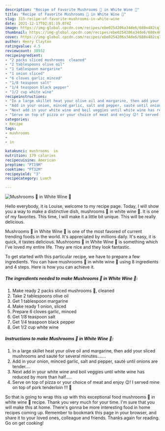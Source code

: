 ```yaml
---
description: "Recipe of Favorite Mushrooms 🍄 in White Wine 🍷"
title: "Recipe of Favorite Mushrooms 🍄 in White Wine 🍷"
slug: 315-recipe-of-favorite-mushrooms-in-white-wine
date: 2021-12-17T02:01:19.074Z
image: https://img-global.cpcdn.com/recipes/ebe0254206a34de6/680x482cq70/mushrooms-in-white-wine-recipe-main-photo.jpg
thumbnail: https://img-global.cpcdn.com/recipes/ebe0254206a34de6/680x482cq70/mushrooms-in-white-wine-recipe-main-photo.jpg
cover: https://img-global.cpcdn.com/recipes/ebe0254206a34de6/680x482cq70/mushrooms-in-white-wine-recipe-main-photo.jpg
author: Henry Clayton
ratingvalue: 4.5
reviewcount: 38932
recipeingredient:
- "2 packs sliced mushrooms  cleaned"
- "2 tablespoons olive oil"
- "1 tablespoon margarine"
- "1 onion sliced"
- "6 cloves garlic minced"
- "1/8 teaspoon salt"
- "1/4 teaspoon black pepper"
- "1/2 cup white wine"
recipeinstructions:
- "In a large skillet heat your olive oil and margarine, then add your sliced mushrooms and sauté for several minutes......."
- "Add in your onion, minced garlic, salt and pepper, sauté until onions are tender...."
- "Next add in your white wine and boil veggies until white wine has reduced by more than half....."
- "Serve on top of pizza or your choice of meat and enjoy 😉! I served mine on top of pork tenderloin !!! 🤩"
categories:
- Recipe
tags:
- mushrooms
- 
- in

katakunci: mushrooms  in 
nutrition: 179 calories
recipecuisine: American
preptime: "PT19M"
cooktime: "PT32M"
recipeyield: "3"
recipecategory: Lunch

---
```



![Mushrooms 🍄 in White Wine 🍷](https://img-global.cpcdn.com/recipes/ebe0254206a34de6/680x482cq70/mushrooms-in-white-wine-recipe-main-photo.jpg)

Hello everybody, it is Louise, welcome to my recipe page. Today, I will show you a way to make a distinctive dish, mushrooms 🍄 in white wine 🍷. It is one of my favorites. This time, I will make it a little bit unique. This will be really delicious.



Mushrooms 🍄 in White Wine 🍷 is one of the most favored of current trending foods in the world. It's appreciated by millions daily. It's easy, it is quick, it tastes delicious. Mushrooms 🍄 in White Wine 🍷 is something which I've loved my entire life. They are nice and they look fantastic.


To get started with this particular recipe, we have to prepare a few ingredients. You can have mushrooms 🍄 in white wine 🍷 using 8 ingredients and 4 steps. Here is how you can achieve it.

<!--inarticleads1-->

##### The ingredients needed to make Mushrooms 🍄 in White Wine 🍷:

1. Make ready 2 packs sliced mushrooms 🍄, cleaned
1. Take 2 tablespoons olive oil
1. Get 1 tablespoon margarine
1. Make ready 1 onion, sliced
1. Prepare 6 cloves garlic, minced
1. Get 1/8 teaspoon salt
1. Get 1/4 teaspoon black pepper
1. Get 1/2 cup white wine




<!--inarticleads2-->

##### Instructions to make Mushrooms 🍄 in White Wine 🍷:

1. In a large skillet heat your olive oil and margarine, then add your sliced mushrooms and sauté for several minutes.......
1. Add in your onion, minced garlic, salt and pepper, sauté until onions are tender....
1. Next add in your white wine and boil veggies until white wine has reduced by more than half.....
1. Serve on top of pizza or your choice of meat and enjoy 😉! I served mine on top of pork tenderloin !!! 🤩




So that is going to wrap this up with this exceptional food mushrooms 🍄 in white wine 🍷 recipe. Thank you very much for your time. I'm sure that you will make this at home. There's gonna be more interesting food in home recipes coming up. Remember to bookmark this page in your browser, and share it to your loved ones, colleague and friends. Thanks again for reading. Go on get cooking!
